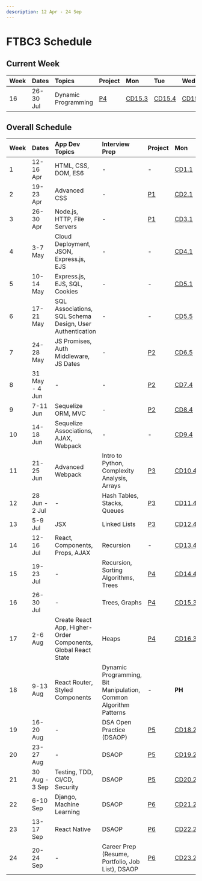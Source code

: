 ```yaml
---
description: 12 Apr - 24 Sep
---
```


# FTBC3 Schedule

## Current Week

| Week | Dates | Topics | Project | Mon | Tue | Wed | Thu | Fri |
| :--- | :--- | :--- | :--- | :--- | :--- | :--- | :--- | :--- |
| 16 | 26-30 Jul | Dynamic Programming | [P4](../projects/project-4-full-stack-react-app.md) | [CD15.3](course-weeks-13-16.md#course-day-15-3) | [CD15.4](course-weeks-13-16.md#course-day-15-4) | [CD15.5](course-weeks-13-16.md#course-day-15-5) | [CD16.1](course-weeks-13-16.md#course-day-16-1) | [CD16.2](course-weeks-13-16.md#course-day-16-2) |

## Overall Schedule

| Week | Dates | App Dev Topics | Interview Prep | Project | Mon | Tue | Wed | Thu | Fri |
| :--- | :--- | :--- | :--- | :--- | :--- | :--- | :--- | :--- | :--- |
| 1 | 12-16 Apr | HTML, CSS, DOM, ES6 | - | - | [CD1.1](course-weeks-1-4.md#course-day-1-1) | [CD1.2](course-weeks-1-4.md#course-day-1-2) | [CD1.3](course-weeks-1-4.md#course-day-1-3) | [CD1.4](course-weeks-1-4.md#course-day-1-4) | [CD1.5](course-weeks-1-4.md#course-day-1-5) |
| 2 | 19-23 Apr | Advanced CSS | - | [P1](../projects/project-1-video-poker.md) | [CD2.1](course-weeks-1-4.md#course-day-2-1) | [CD2.2](course-weeks-1-4.md#course-day-2-2) | [CD2.3](course-weeks-1-4.md#course-day-2-3) | [CD2.4](course-weeks-1-4.md#course-day-2-4) | [CD2.5](course-weeks-1-4.md#course-day-2-5) |
| 3 | 26-30 Apr | Node.js, HTTP, File Servers | - | [P1](../projects/project-1-video-poker.md) | [CD3.1](course-weeks-1-4.md#course-day-3-1) | [CD3.2](course-weeks-1-4.md#course-day-3-2) | [CD3.3](course-weeks-1-4.md#course-day-3-3) | [CD3.4](course-weeks-1-4.md#course-day-3-4) | [CD3.5](course-weeks-1-4.md#course-day-3-5) |
| 4 | 3-7 May | Cloud Deployment, JSON, Express.js, EJS | - | - | [CD4.1](course-weeks-1-4.md#course-day-4-1) | [CD4.2](course-weeks-1-4.md#course-day-4-2) | [CD4.3](course-weeks-1-4.md#course-day-4-3) | [CD4.4](course-weeks-1-4.md#course-day-4-4) | [CD4.5](course-weeks-1-4.md#course-day-4-5) |
| 5 | 10-14 May | Express.js, EJS, SQL, Cookies | - | - | [CD5.1](course-weeks-5-8.md#course-day-5-1) | [CD5.2](course-weeks-5-8.md#course-day-5-2) | [CD5.3](course-weeks-5-8.md#course-day-5-3) | **PH** | [CD5.4](course-weeks-5-8.md#course-day-5-4) |
| 6 | 17-21 May | SQL Associations, SQL Schema Design, User Authentication | - | - | [CD5.5](course-weeks-5-8.md#course-day-5-5) | [CD6.1](course-weeks-5-8.md#course-day-6-1) | [CD6.2](course-weeks-5-8.md#course-day-6-2) | [CD6.3](course-weeks-5-8.md#course-day-6-3) | [CD6.4](course-weeks-5-8.md#course-day-6-4) |
| 7 | 24-28 May | JS Promises, Auth Middleware, JS Dates | - | [P2](../projects/project-2-server-side-app.md) | [CD6.5](course-weeks-5-8.md#course-day-6-5) | [CD7.1](course-weeks-5-8.md#course-day-7-1) | **PH** | [CD7.2](course-weeks-5-8.md#course-day-7-2) | [CD7.3](course-weeks-5-8.md#course-day-7-3) |
| 8 | 31 May - 4 Jun | - | - | [P2](../projects/project-2-server-side-app.md) | [CD7.4](course-weeks-5-8.md#course-day-7-4) | [CD7.5](course-weeks-5-8.md#course-day-7-5) | [CD8.1](course-weeks-5-8.md#course-day-8-1) | [CD8.2](course-weeks-5-8.md#course-day-8-2) | [CD8.3](course-weeks-5-8.md#course-day-8-3) |
| 9 | 7-11 Jun | Sequelize ORM, MVC | - | [P2](../projects/project-2-server-side-app.md) | [CD8.4](course-weeks-5-8.md#course-day-8-4) | [CD8.5](course-weeks-5-8.md#course-day-8-5) | [CD9.1](course-weeks-9-12.md#course-day-9-1) | [CD9.2](course-weeks-9-12.md#course-day-9-2) | [CD9.3](course-weeks-9-12.md#course-day-9-3) |
| 10 | 14-18 Jun | Sequelize Associations, AJAX, Webpack | - | - | [CD9.4](course-weeks-9-12.md#course-day-9-4) | [CD9.5](course-weeks-9-12.md#course-day-9-5) | [CD10.1](course-weeks-9-12.md#course-day-10-1) | [CD10.2](course-weeks-9-12.md#course-day-10-2) | [CD10.3](course-weeks-9-12.md#course-day-10-3) |
| 11 | 21-25 Jun | Advanced Webpack | Intro to Python, Complexity Analysis, Arrays | [P3](../projects/project-3-full-stack-game.md) | [CD10.4](course-weeks-9-12.md#course-day-10-4) | [CD10.5](course-weeks-9-12.md#course-day-10-5) | [CD11.1](course-weeks-9-12.md#course-day-11-1) | [CD11.2](course-weeks-9-12.md#course-day-11-2) | [CD11.3](course-weeks-9-12.md#course-day-11-3) |
| 12 | 28 Jun - 2 Jul | - | Hash Tables, Stacks, Queues | [P3](../projects/project-3-full-stack-game.md) | [CD11.4](course-weeks-9-12.md#course-day-11-4) | [CD11.5](course-weeks-9-12.md#course-day-11-5) | [CD12.1](course-weeks-9-12.md#course-day-12-1) | [CD12.2](course-weeks-9-12.md#course-day-12-2) | [CD12.3](course-weeks-9-12.md#course-day-12-3) |
| 13 | 5-9 Jul | JSX | Linked Lists | [P3](../projects/project-3-full-stack-game.md) | [CD12.4](course-weeks-9-12.md#course-day-12-4) | [CD12.5](course-weeks-9-12.md#course-day-12-5) | [CD13.1](course-weeks-13-16.md#course-day-13-1) | [CD13.2](course-weeks-13-16.md#course-day-13-2) | [CD13.3](course-weeks-13-16.md#course-day-13-3) |
| 14 | 12-16 Jul | React, Components, Props, AJAX | Recursion | - | [CD13.4](course-weeks-13-16.md#course-day-13-4) | [CD13.5](course-weeks-13-16.md#course-day-13-5) | [CD14.1](course-weeks-13-16.md#course-day-14-1) | [CD14.2](course-weeks-13-16.md#course-day-14-2) | [CD14.3](course-weeks-13-16.md#course-day-14-3) |
| 15 | 19-23 Jul | - | Recursion, Sorting Algorithms, Trees | [P4](../projects/project-4-full-stack-react-app.md) | [CD14.4](course-weeks-13-16.md#course-day-14-4) | **PH** | [CD14.5](course-weeks-13-16.md#course-day-14-5) | [CD15.1](course-weeks-13-16.md#course-day-15-1) | [CD15.2](course-weeks-13-16.md#course-day-15-2) |
| 16 | 26-30 Jul | - | Trees, Graphs | [P4](../projects/project-4-full-stack-react-app.md) | [CD15.3](course-weeks-13-16.md#course-day-15-3) | [CD15.4](course-weeks-13-16.md#course-day-15-4) | [CD15.5](course-weeks-13-16.md#course-day-15-5) | [CD16.1](course-weeks-13-16.md#course-day-16-1) | [CD16.2](course-weeks-13-16.md#course-day-16-2) |
| 17 | 2-6 Aug | Create React App, Higher-Order Components, Global React State | Heaps | [P4](../projects/project-4-full-stack-react-app.md) | [CD16.3](course-weeks-13-16.md#course-day-16-3) | [CD16.4](course-weeks-13-16.md#course-day-16-4) | [CD16.5](course-weeks-13-16.md#course-day-16-5) | [CD17.1](course-weeks-17-20.md#course-day-17-1) | [CD17.2](course-weeks-17-20.md#course-day-17-2) |
| 18 | 9-13 Aug | React Router, Styled Components  | Dynamic Programming, Bit Manipulation, Common Algorithm Patterns | - | **PH** | [CD17.3](course-weeks-17-20.md#course-day-17-3) | [CD17.4](course-weeks-17-20.md#course-day-17-4) | [CD17.5](course-weeks-17-20.md#course-day-17-5) | [CD18.1](course-weeks-17-20.md#course-day-18-1) |
| 19 | 16-20 Aug | - | DSA Open Practice \(DSAOP\) | [P5](../projects/project-5-group-react-app.md) | [CD18.2](course-weeks-17-20.md#course-day-18-2) | [CD18.3](course-weeks-17-20.md#course-day-18-3) | [CD18.4](course-weeks-17-20.md#course-day-18-4) | [CD18.5](course-weeks-17-20.md#course-day-18-5) | [CD19.1](course-weeks-17-20.md#course-day-19-1) |
| 20 | 23-27 Aug | - | DSAOP | [P5](../projects/project-5-group-react-app.md) | [CD19.2](course-weeks-17-20.md#course-day-19-2) | [CD19.3](course-weeks-17-20.md#course-day-19-3) | [CD19.4](course-weeks-17-20.md#course-day-19-4) | [CD19.5](course-weeks-17-20.md#course-day-19-5) | [CD20.1](course-weeks-17-20.md#course-day-20-1) |
| 21 | 30 Aug - 3 Sep | Testing, TDD, CI/CD, Security | DSAOP | [P5](../projects/project-5-group-react-app.md) | [CD20.2](course-weeks-17-20.md#course-day-20-2) | [CD20.3](course-weeks-17-20.md#course-day-20-3) | [CD20.4](course-weeks-17-20.md#course-day-20-4) | [CD20.5](course-weeks-17-20.md#course-day-20-5) | [CD21.1](course-weeks-21-23.md#course-day-21-1) |
| 22 | 6-10 Sep | Django, Machine Learning | DSAOP | [P6](../projects/project-6-capstone.md) | [CD21.2](course-weeks-21-23.md#course-day-21-2) | [CD21.3](course-weeks-21-23.md#course-day-21-3) | [CD21.4](course-weeks-21-23.md#course-day-21-4) | [CD21.5](course-weeks-21-23.md#course-day-21-5) | [CD22.1](course-weeks-21-23.md#course-day-22-1) |
| 23 | 13-17 Sep | React Native | DSAOP | [P6](../projects/project-6-capstone.md) | [CD22.2](course-weeks-21-23.md#course-day-22-2) | [CD22.3](course-weeks-21-23.md#course-day-22-3) | [CD22.4](course-weeks-21-23.md#course-day-22-4) | [CD22.5](course-weeks-21-23.md#course-day-22-5) | [CD23.1](course-weeks-21-23.md#course-day-23-1) |
| 24 | 20-24 Sep | - | Career Prep \(Resume, Portfolio, Job List\), DSAOP | [P6](../projects/project-6-capstone.md) | [CD23.2](course-weeks-21-23.md#course-day-23-2) | [CD23.3](course-weeks-21-23.md#course-day-23-3) | [CD23.4](course-weeks-21-23.md#course-day-23-4) | [CD23.5](course-weeks-21-23.md#course-day-23-5) | Bonus |

